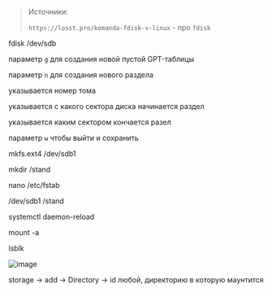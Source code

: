 > Источники:
>
> `https://losst.pro/komanda-fdisk-v-linux` - про `fdisk`

fdisk /dev/sdb

параметр `g` для создания новой пустой GPT-таблицы

параметр `n` для создания нового раздела

указывается номер тома

указывается с какого сектора диска начинается раздел

указывается каким сектором кончается разел

параметр `w` чтобы выйти и сохранить

mkfs.ext4 /dev/sdb1

mkdir /stand

nano /etc/fstab

/dev/sdb1 /stand

systemctl daemon-reload

mount -a 

lsblk

![image](https://github.com/user-attachments/assets/a3e1e2d5-e6cf-4bd4-9d40-1be7145f2a4e)


storage -> add -> Directory -> id любой, директорию в которую маунтится
